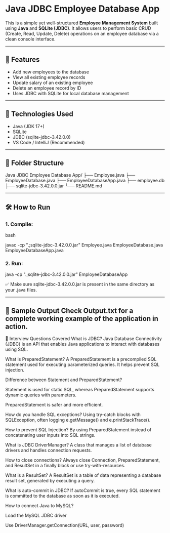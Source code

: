 # Java JDBC Employee Database App

This is a simple yet well-structured **Employee Management System** built using **Java** and **SQLite (JDBC)**. It allows users to perform basic CRUD (Create, Read, Update, Delete) operations on an employee database via a clean console interface.

---

## 🚀 Features

- Add new employees to the database
- View all existing employee records
- Update salary of an existing employee
- Delete an employee record by ID
- Uses JDBC with SQLite for local database management

---

## 📌 Technologies Used

- Java (JDK 17+)
- SQLite
- JDBC (sqlite-jdbc-3.42.0.0)
- VS Code / IntelliJ (Recommended)

---

## 🧩 Folder Structure

Java JDBC Employee Database App/
├── Employee.java
├── EmployeeDatabase.java
├── EmployeeDatabaseApp.java
├── employee.db
├── sqlite-jdbc-3.42.0.0.jar
└── README.md


---

## 🛠️ How to Run

### 1. Compile:
bash

javac -cp ".;sqlite-jdbc-3.42.0.0.jar" Employee.java EmployeeDatabase.java EmployeeDatabaseApp.java

### 2. Run:
java -cp ".;sqlite-jdbc-3.42.0.0.jar" EmployeeDatabaseApp

✅ Make sure sqlite-jdbc-3.42.0.0.jar is present in the same directory as your .java files.

---
📝 Sample Output
Check Output.txt for a complete working example of the application in action.
---
🎯 Interview Questions Covered
What is JDBC?
Java Database Connectivity (JDBC) is an API that enables Java applications to interact with databases using SQL.

What is PreparedStatement?
A PreparedStatement is a precompiled SQL statement used for executing parameterized queries. It helps prevent SQL injection.

Difference between Statement and PreparedStatement?

Statement is used for static SQL, whereas PreparedStatement supports dynamic queries with parameters.

PreparedStatement is safer and more efficient.

How do you handle SQL exceptions?
Using try-catch blocks with SQLException, often logging e.getMessage() and e.printStackTrace().

How to prevent SQL Injection?
By using PreparedStatement instead of concatenating user inputs into SQL strings.

What is JDBC DriverManager?
A class that manages a list of database drivers and handles connection requests.

How to close connections?
Always close Connection, PreparedStatement, and ResultSet in a finally block or use try-with-resources.

What is a ResultSet?
A ResultSet is a table of data representing a database result set, generated by executing a query.

What is auto-commit in JDBC?
If autoCommit is true, every SQL statement is committed to the database as soon as it is executed.

How to connect Java to MySQL?

Load the MySQL JDBC driver

Use DriverManager.getConnection(URL, user, password)